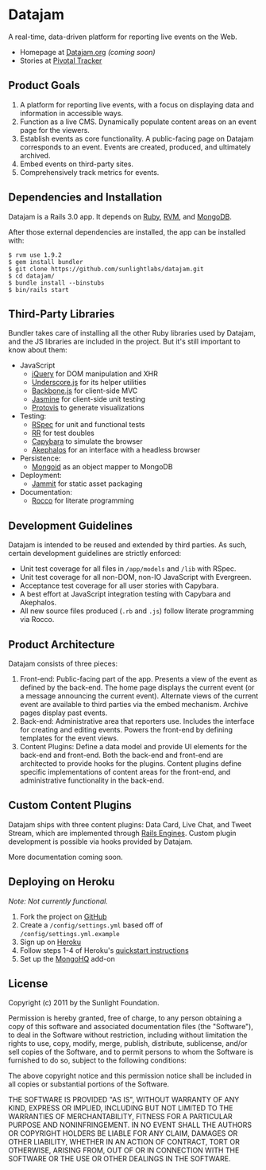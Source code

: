 # Datajam

A real-time, data-driven platform for reporting live events on the Web.

* Homepage at [Datajam.org](http://datajam.org) *(coming soon)*
* Stories at [Pivotal Tracker](https://www.pivotaltracker.com/projects/226205)

## Product Goals

1. A platform for reporting live events, with a focus on displaying data and information in accessible ways.
2. Function as a live CMS. Dynamically populate content areas on an event page for the viewers.
3. Establish events as core functionality. A public-facing page on Datajam corresponds to an event. Events are created, produced, and ultimately archived.
4. Embed events on third-party sites.
5. Comprehensively track metrics for events.

## Dependencies and Installation

Datajam is a Rails 3.0 app. It depends on [Ruby](http://ruby-lang.org), [RVM](http://rvm.beginrescueend.com), and [MongoDB](http://mongodb.org).

After those external dependencies are installed, the app can be installed with:

    $ rvm use 1.9.2
    $ gem install bundler
    $ git clone https://github.com/sunlightlabs/datajam.git
    $ cd datajam/
    $ bundle install --binstubs
    $ bin/rails start

## Third-Party Libraries

Bundler takes care of installing all the other Ruby libraries used by Datajam, and the JS libraries are included in the project. But it's still important to know about them:

* JavaScript
  * [jQuery](http://jquery.com/) for DOM manipulation and XHR
  * [Underscore.js](http://documentcloud.github.com/underscore/) for its helper utilities
  * [Backbone.js](http://documentcloud.github.com/backbone/) for client-side MVC
  * [Jasmine](https://github.com/pivotal/jasmine) for client-side unit testing
  * [Protovis](http://vis.stanford.edu/protovis/) to generate visualizations
* Testing:
  * [RSpec](http://rspec.info/) for unit and functional tests
  * [RR](https://github.com/btakita/rr) for test doubles
  * [Capybara](https://github.com/jnicklas/capybara) to simulate the browser
  * [Akephalos](https://github.com/bernerdschaefer/akephalos) for an interface with a headless browser
* Persistence:
  * [Mongoid](http://mongoid.org) as an object mapper to MongoDB
* Deployment:
  * [Jammit](http://documentcloud.github.com/jammit/) for static asset packaging
* Documentation:
  * [Rocco](https://github.com/rtomayko/rocco) for literate programming

## Development Guidelines

Datajam is intended to be reused and extended by third parties. As such, certain development guidelines are strictly enforced:

* Unit test coverage for all files in `/app/models` and `/lib` with RSpec.
* Unit test coverage for all non-DOM, non-IO JavaScript with Evergreen.
* Acceptance test coverage for all user stories with Capybara.
* A best effort at JavaScript integration testing with Capybara and Akephalos.
* All new source files produced (`.rb` and `.js`) follow literate programming via Rocco.

## Product Architecture

Datajam consists of three pieces:

1. Front-end: Public-facing part of the app. Presents a view of the event as defined by the back-end. The home page displays the current event (or a message announcing the current event). Alternate views of the current event are available to third parties via the embed mechanism. Archive pages display past events.
2. Back-end: Administrative area that reporters use. Includes the interface for creating and editing events. Powers the front-end by defining templates for the event views.
3. Content Plugins: Define a data model and provide UI elements for the back-end and front-end. Both the back-end and front-end are architected to provide hooks for the plugins. Content plugins define specific implementations of content areas for the front-end, and administrative functionality in the back-end.

## Custom Content Plugins

Datajam ships with three content plugins: Data Card, Live Chat, and Tweet Stream, which are implemented through [Rails Engines](http://api.rubyonrails.org/classes/Rails/Engine.html). Custom plugin development is possible via hooks provided by Datajam.

More documentation coming soon.

## Deploying on Heroku

*Note: Not currently functional.*

1. Fork the project on [GitHub](https://github.com/sunlightlabs/datajam)
2. Create a `/config/settings.yml` based off of `/config/settings.yml.example`
3. Sign up on [Heroku](http://heroku.com)
4. Follow steps 1-4 of Heroku's [quickstart instructions](http://docs.heroku.com/quickstart)
5. Set up the [MongoHQ](http://docs.heroku.com/mongohq) add-on

## License

Copyright (c) 2011 by the Sunlight Foundation.

Permission is hereby granted, free of charge, to any person obtaining a copy
of this software and associated documentation files (the "Software"), to deal
in the Software without restriction, including without limitation the rights
to use, copy, modify, merge, publish, distribute, sublicense, and/or sell
copies of the Software, and to permit persons to whom the Software is
furnished to do so, subject to the following conditions:

The above copyright notice and this permission notice shall be included in
all copies or substantial portions of the Software.

THE SOFTWARE IS PROVIDED "AS IS", WITHOUT WARRANTY OF ANY KIND, EXPRESS OR
IMPLIED, INCLUDING BUT NOT LIMITED TO THE WARRANTIES OF MERCHANTABILITY,
FITNESS FOR A PARTICULAR PURPOSE AND NONINFRINGEMENT. IN NO EVENT SHALL THE
AUTHORS OR COPYRIGHT HOLDERS BE LIABLE FOR ANY CLAIM, DAMAGES OR OTHER
LIABILITY, WHETHER IN AN ACTION OF CONTRACT, TORT OR OTHERWISE, ARISING FROM,
OUT OF OR IN CONNECTION WITH THE SOFTWARE OR THE USE OR OTHER DEALINGS IN
THE SOFTWARE.

